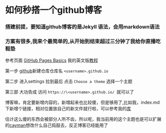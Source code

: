 ﻿# 如何秒搭一个github博客

### 搭建前提，要知道github博客的是Jekyll 语法，会用markdown语法

### 方案有很多,我来个最简单的,从开始到结束超过三分钟了我给你直播吃鞋垫

参考页面
[GitHub Pages Basics](https://help.github.com/en/categories/github-pages-basics)
我的英文版[教程](https://help.github.com/en/articles/adding-a-jekyll-theme-to-your-github-pages-site-with-the-jekyll-theme-chooser)

第一步 [github](https://github.com/)新建仓库仓库名 ``` <username>.github.io ```

第二步 进入settings 拉到最后 点击 ``` Choose a theme ``` 选择一个主题

第三部 大功告成 访问 ``` https://\<username>.github.io/  ```就可以了

博客嘛，肯定要新增内容的，新增起来也比较傻，但是够用了,比如我，index.md下新增个链接，相对位置放自己的新文件就行啦，可以参考我的[库](https://github.com/wzy4072/wzy4072.github.io)

估计这么傻的东西会被部分人所不齿，所以呢，我当前用的这个主题也是可以扩展的[cayman](https://github.com/pages-themes/cayman)想改什么自己捣鼓去，反正博客已经能用了

